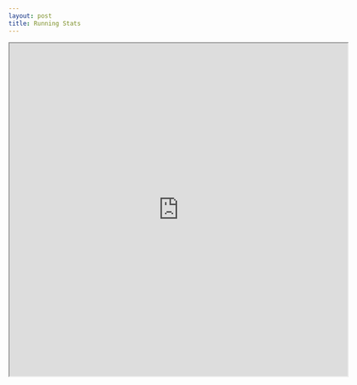 ```yaml
---
layout: post
title: Running Stats
---
```


<iframe src="https://mapsengine.google.com/map/embed?mid=zdgmwJGEpWug.khCwXeHMCtBY" width="670" height="660"></iframe>


